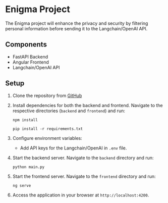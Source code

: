 # Enigma Project

The Enigma project will enhance the privacy and security by filtering personal information before sending it to the Langchain/OpenAI API. 

## Components
- FastAPI Backend
- Angular Frontend
- Langchain/OpenAI API

## Setup

1. Clone the repository from [GitHub](https://github.com/Stacker-AI/Enigma/)

2. Install dependencies for both the backend and frontend. Navigate to the respective directories (`backend` and `frontend`) and run:
    ```
    npm install
    ```
    ```
    pip install -r requirements.txt
    ```

4. Configure environment variables:
    - Add API keys for the Langchain/OpenAI in `.env` file.

5. Start the backend server. Navigate to the `backend` directory and run:
    ```
    python main.py
    ```

6. Start the frontend server. Navigate to the `frontend` directory and run:
    ```
    ng serve
    ```

7. Access the application in your browser at `http://localhost:4200`.
